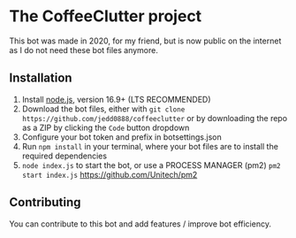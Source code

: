 # The CoffeeClutter project
This bot was made in 2020, for my friend, but is now public on the internet as I do not need these bot files anymore.

## Installation

1. Install [node.js](nodejs.org/), version 16.9+ (LTS RECOMMENDED)
2. Download the bot files, either with `git clone https://github.com/jedd0888/coffeeclutter` or by downloading the repo as a ZIP by clicking the `Code` button dropdown
3. Configure your bot token and prefix in botsettings.json
4. Run `npm install` in your terminal, where your bot files are to install the required dependencies
5. `node index.js` to start the bot, or use a PROCESS MANAGER (pm2) `pm2 start index.js` https://github.com/Unitech/pm2

## Contributing
You can contribute to this bot and add features / improve bot efficiency.
